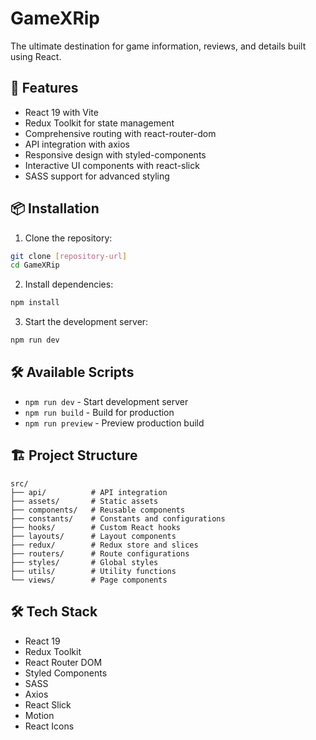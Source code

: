 # GameXRip

The ultimate destination for game information, reviews, and details built using React.

## 🚀 Features

- React 19 with Vite
- Redux Toolkit for state management
- Comprehensive routing with react-router-dom
- API integration with axios
- Responsive design with styled-components
- Interactive UI components with react-slick
- SASS support for advanced styling

## 📦 Installation

1. Clone the repository:

```bash
git clone [repository-url]
cd GameXRip
```

2. Install dependencies:

```bash
npm install
```

3. Start the development server:

```bash
npm run dev
```

## 🛠️ Available Scripts

- `npm run dev` - Start development server
- `npm run build` - Build for production
- `npm run preview` - Preview production build

## 🏗️ Project Structure

```
src/
├── api/          # API integration
├── assets/       # Static assets
├── components/   # Reusable components
├── constants/    # Constants and configurations
├── hooks/        # Custom React hooks
├── layouts/      # Layout components
├── redux/        # Redux store and slices
├── routers/      # Route configurations
├── styles/       # Global styles
├── utils/        # Utility functions
└── views/        # Page components
```

## 🛠️ Tech Stack

- React 19
- Redux Toolkit
- React Router DOM
- Styled Components
- SASS
- Axios
- React Slick
- Motion
- React Icons
